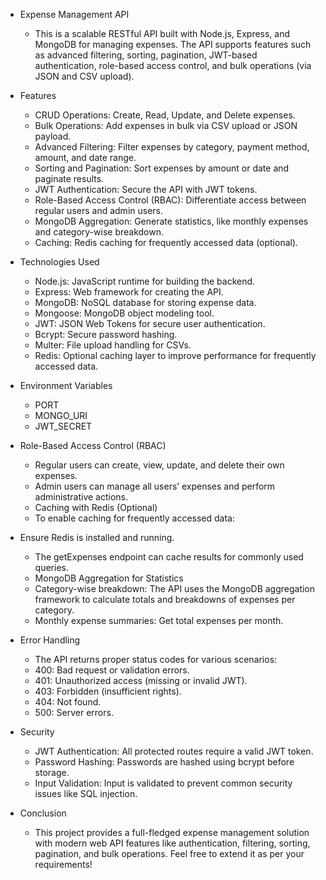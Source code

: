 - Expense Management API
  - This is a scalable RESTful API built with Node.js, Express, and MongoDB for managing expenses. The API supports features such as advanced filtering, sorting, pagination, JWT-based authentication, role-based access control, and bulk operations (via JSON and CSV upload).

- Features
  - CRUD Operations: Create, Read, Update, and Delete expenses.
  - Bulk Operations: Add expenses in bulk via CSV upload or JSON payload.
  - Advanced Filtering: Filter expenses by category, payment method, amount, and date range.
  - Sorting and Pagination: Sort expenses by amount or date and paginate results.
  - JWT Authentication: Secure the API with JWT tokens.
  - Role-Based Access Control (RBAC): Differentiate access between regular users and admin users.
  - MongoDB Aggregation: Generate statistics, like monthly expenses and category-wise breakdown.
  - Caching: Redis caching for frequently accessed data (optional).

- Technologies Used
  - Node.js: JavaScript runtime for building the backend.
  - Express: Web framework for creating the API.
  - MongoDB: NoSQL database for storing expense data.
  - Mongoose: MongoDB object modeling tool.
  - JWT: JSON Web Tokens for secure user authentication.
  - Bcrypt: Secure password hashing.
  - Multer: File upload handling for CSVs.
  - Redis: Optional caching layer to improve performance for frequently accessed data.

- Environment Variables
  - PORT
  - MONGO_URI
  - JWT_SECRET


- Role-Based Access Control (RBAC)
  - Regular users can create, view, update, and delete their own expenses.
  - Admin users can manage all users’ expenses and perform administrative actions.
  - Caching with Redis (Optional)
  - To enable caching for frequently accessed data:

- Ensure Redis is installed and running.
  - The getExpenses endpoint can cache results for commonly used queries.
  - MongoDB Aggregation for Statistics
  - Category-wise breakdown: The API uses the MongoDB aggregation framework to calculate totals and breakdowns of expenses per category.
  - Monthly expense summaries: Get total expenses per month.

- Error Handling
  - The API returns proper status codes for various scenarios:
  - 400: Bad request or validation errors.
  - 401: Unauthorized access (missing or invalid JWT).
  - 403: Forbidden (insufficient rights).
  - 404: Not found.
  - 500: Server errors.

- Security
  - JWT Authentication: All protected routes require a valid JWT token.
  - Password Hashing: Passwords are hashed using bcrypt before storage.
  - Input Validation: Input is validated to prevent common security issues like SQL injection.

- Conclusion
  - This project provides a full-fledged expense management solution with modern web API features like authentication, filtering, sorting, pagination, and bulk operations. Feel free to extend it as per your requirements!
